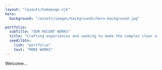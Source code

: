 ```yaml
---
layout: "layouts/homepage.njk"
hero:
  background: "/assets/images/backgrounds/hero-background.jpg"

portfolio:
  subTitle: "OUR RECENT WORKS"
  title: "Crafting experiences and seeking to make the complex clear & beautiful."
  seeAllbtn:
    link: "portfolio"
    text: "MORE WORKS"
---
```


Welcome...
